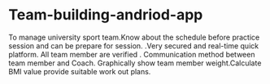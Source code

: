 # Team-building-andriod-app
To manage university sport team.Know about the schedule before practice session and can be prepare for session. .Very secured and real-time quick platform. All team member are verified . Communication method between team member and Coach. Graphically show team member weight.Calculate BMI value provide suitable work out plans.
